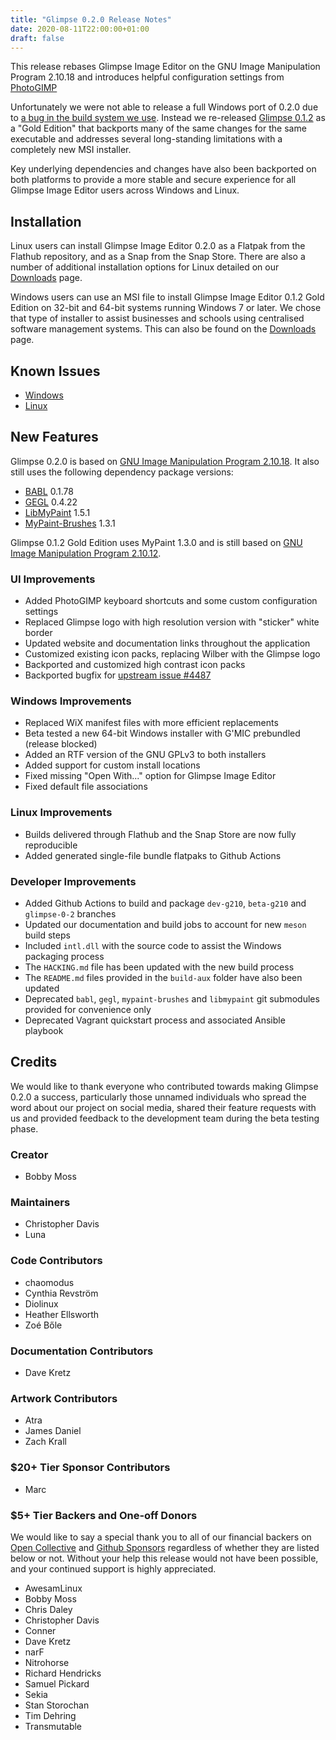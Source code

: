 ```yaml
---
title: "Glimpse 0.2.0 Release Notes"
date: 2020-08-11T22:00:00+01:00
draft: false
---
```

This release rebases Glimpse Image Editor on the GNU Image Manipulation Program 2.10.18 and introduces helpful configuration settings from [PhotoGIMP](https://github.com/Diolinux/PhotoGIMP)

Unfortunately we were not able to release a full Windows port of 0.2.0 due to [a bug in the build system we use](https://github.com/glimpse-editor/Glimpse/issues/449). Instead we re-released [Glimpse 0.1.2](/posts/glimpse-0-1-2-release-notes/) as a "Gold Edition" that backports many of the same changes for the same executable and addresses several long-standing limitations with a completely new MSI installer.

Key underlying dependencies and changes have also been backported on both platforms to provide a more stable and secure experience for all Glimpse Image Editor users across Windows and Linux.

## Installation
Linux users can install Glimpse Image Editor 0.2.0 as a Flatpak from the Flathub repository, and as a Snap from the Snap Store. There are also a number of additional installation options for Linux detailed on our [Downloads](/downloads/) page.

Windows users can use an MSI file to install Glimpse Image Editor 0.1.2 Gold Edition on 32-bit and 64-bit systems running Windows 7 or later. We chose that type of installer to assist businesses and schools using centralised software management systems. This can also be found on the [Downloads](/downloads/) page.

## Known Issues
* [Windows](https://github.com/glimpse-editor/Glimpse/wiki/Known-Issues-%28Windows%29)
* [Linux](https://github.com/glimpse-editor/Glimpse/wiki/Known-Issues-%28Linux%29)

## New Features
Glimpse 0.2.0 is based on [GNU Image Manipulation Program 2.10.18](https://www.gimp.org/news/2020/02/24/gimp-2-10-18-released/). It also still uses the following dependency package versions:

* [BABL](http://www.gegl.org/babl/) 0.1.78
* [GEGL](http://www.gegl.org/) 0.4.22
* [LibMyPaint](http://mypaint.org/) 1.5.1
* [MyPaint-Brushes](http://mypaint.org/) 1.3.1 

Glimpse 0.1.2 Gold Edition uses MyPaint 1.3.0 and is still based on [GNU Image Manipulation Program 2.10.12](https://www.gimp.org/news/2019/06/12/gimp-2-10-12-released/).

### UI Improvements
* Added PhotoGIMP keyboard shortcuts and some custom configuration settings
* Replaced Glimpse logo with high resolution version with "sticker" white border
* Updated website and documentation links throughout the application
* Customized existing icon packs, replacing Wilber with the Glimpse logo
* Backported and customized high contrast icon packs
* Backported bugfix for [upstream issue #4487](https://gitlab.gnome.org/GNOME/gimp/issues/4487)

### Windows Improvements
* Replaced WiX manifest files with more efficient replacements
* Beta tested a new 64-bit Windows installer with G'MIC prebundled (release blocked)
* Added an RTF version of the GNU GPLv3 to both installers
* Added support for custom install locations
* Fixed missing "Open With..." option for Glimpse Image Editor
* Fixed default file associations

### Linux Improvements
* Builds delivered through Flathub and the Snap Store are now fully reproducible
* Added generated single-file bundle flatpaks to Github Actions

### Developer Improvements
* Added Github Actions to build and package `dev-g210`, `beta-g210` and `glimpse-0-2` branches
* Updated our documentation and build jobs to account for new `meson` build steps
* Included `intl.dll` with the source code to assist the Windows packaging process
* The `HACKING.md` file has been updated with the new build process
* The `README.md` files provided in the `build-aux` folder have also been updated
* Deprecated `babl`, `gegl`, `mypaint-brushes` and `libmypaint` git submodules provided for convenience only
* Deprecated Vagrant quickstart process and associated Ansible playbook

## Credits
We would like to thank everyone who contributed towards making Glimpse 0.2.0 a success, particularly those unnamed individuals who spread the word about our project on social media, shared their feature requests with us and provided feedback to the development team during the beta testing phase.

### Creator
* Bobby Moss

### Maintainers
* Christopher Davis
* Luna

### Code Contributors
* chaomodus
* Cynthia Revström
* Diolinux
* Heather Ellsworth
* Zoé Bőle

### Documentation Contributors
* Dave Kretz

### Artwork Contributors
* Atra
* James Daniel
* Zach Krall

### $20+ Tier Sponsor Contributors
* Marc

### $5+ Tier Backers and One-off Donors
We would like to say a special thank you to all of our financial backers on [Open Collective](https://opencollective.com/glimpse) and [Github Sponsors](https://github.com/sponsors/glimpse-editor) regardless of whether they are listed below or not. Without your help this release would not have been possible, and your continued support is highly appreciated.

* AwesamLinux
* Bobby Moss
* Chris Daley
* Christopher Davis
* Conner
* Dave Kretz
* narF
* Nitrohorse
* Richard Hendricks
* Samuel Pickard
* Sekia
* Stan Storochan
* Tim Dehring
* Transmutable
